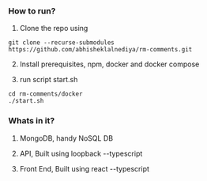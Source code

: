 ### How to run?


1. Clone the repo using

```
git clone --recurse-submodules  https://github.com/abhisheklalnediya/rm-comments.git
```

2. Install prerequisites, npm, docker and docker compose


3. run script start.sh
```
cd rm-comments/docker
./start.sh
```

### Whats in it?

1. MongoDB, handy NoSQL DB

2. API, Built using loopback --typescript

3. Front End, Built using react --typescript
